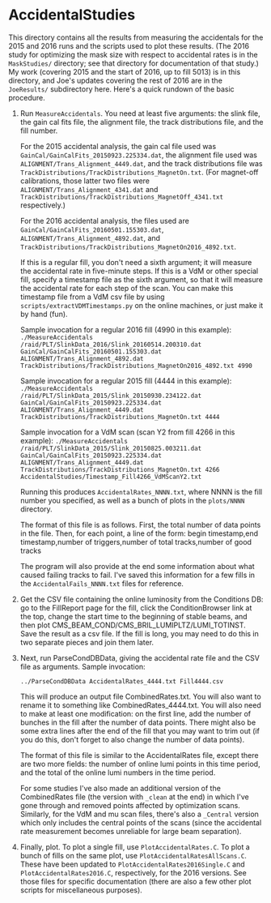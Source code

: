 # AccidentalStudies

This directory contains all the results from measuring the accidentals for the 2015 and 2016 runs and the scripts used to plot these results. (The 2016 study for optimizing the mask size with respect to accidental rates is in the `MaskStudies/` directory; see that directory for documentation of that study.) My work (covering 2015 and the start of 2016, up to fill 5013) is in this directory, and Joe's updates covering the rest of 2016 are in the `JoeResults/` subdirectory here. Here's a quick rundown of the basic procedure.

1) Run `MeasureAccidentals`. You need at least five arguments: the slink file, the gain cal fits file, the alignment file, the track distributions file, and the fill number.

   For the 2015 accidental analysis, the gain cal file used was `GainCal/GainCalFits_20150923.225334.dat`, the alignment file used was `ALIGNMENT/Trans_Alignment_4449.dat`, and the track distributions file was `TrackDistributions/TrackDistributions_MagnetOn.txt`. (For magnet-off calibrations, those latter two files were `ALIGNMENT/Trans_Alignment_4341.dat` and `TrackDistributions/TrackDistributions_MagnetOff_4341.txt` respectively.)

   For the 2016 accidental analysis, the files used are `GainCal/GainCalFits_20160501.155303.dat`, `ALIGNMENT/Trans_Alignment_4892.dat`, and `TrackDistributions/TrackDistributions_MagnetOn2016_4892.txt`.

   If this is a regular fill, you don't need a sixth argument; it will measure the accidental rate in five-minute steps. If this is a VdM or other special fill, specify a timestamp file as the sixth argument, so that it will measure the accidental rate for each step of the scan. You can make this timestamp file from a VdM csv file by using `scripts/extractVDMTimestamps.py` on the online machines, or just make it by hand (fun).

   Sample invocation for a regular 2016 fill (4990 in this example):
   `./MeasureAccidentals /raid/PLT/SlinkData_2016/Slink_20160514.200310.dat GainCal/GainCalFits_20160501.155303.dat ALIGNMENT/Trans_Alignment_4892.dat TrackDistributions/TrackDistributions_MagnetOn2016_4892.txt 4990`

   Sample invocation for a regular 2015 fill (4444 in this example):
   `./MeasureAccidentals /raid/PLT/SlinkData_2015/Slink_20150930.234122.dat GainCal/GainCalFits_20150923.225334.dat ALIGNMENT/Trans_Alignment_4449.dat TrackDistributions/TrackDistributions_MagnetOn.txt 4444`

   Sample invocation for a VdM scan (scan Y2 from fill 4266 in this example):
   `./MeasureAccidentals /raid/PLT/SlinkData_2015/Slink_20150825.003211.dat GainCal/GainCalFits_20150923.225334.dat ALIGNMENT/Trans_Alignment_4449.dat TrackDistributions/TrackDistributions_MagnetOn.txt 4266 AccidentalStudies/Timestamp_Fill4266_VdMScanY2.txt`

   Running this produces `AccidentalRates_NNNN.txt`, where NNNN is the fill number you specified, as well as a bunch of plots in the `plots/NNNN` directory.

   The format of this file is as follows. First, the total number of data points in the file. Then, for each point, a line of the form:
   begin timestamp,end timestamp,number of triggers,number of total tracks,number of good tracks

   The program will also provide at the end some information about what caused failing tracks to fail. I've saved this information for a few fills in the `AccidentalFails_NNNN.txt` files for reference.

2) Get the CSV file containing the online luminosity from the Conditions DB: go to the FillReport page for the fill, click the ConditionBrowser link at the top, change the start time to the beginning of stable beams, and then plot CMS_BEAM_COND/CMS_BRIL_LUMIPLTZ/LUMI_TOTINST. Save the result as a csv file. If the fill is long, you may need to do this in two separate pieces and join them later.

3) Next, run ParseCondDBData, giving the accidental rate file and the CSV file as arguments. Sample invocation:

   `../ParseCondDBData AccidentalRates_4444.txt Fill4444.csv`

   This will produce an output file CombinedRates.txt. You will also want to rename it to something like CombinedRates_4444.txt. You will also need to make at least one modification: on the first line, add the number of bunches in the fill after the number of data points. There might also be some extra lines after the end of the fill that you may want to trim out (if you do this, don't forget to also change the number of data points).

   The format of this file is similar to the AccidentalRates file, except there are two more fields: the number of online lumi points in this time period, and the total of the online lumi numbers in the time period.

   For some studies I've also made an additional version of the CombinedRates file (the version with `_clean` at the end) in which I've gone through and removed points affected by optimization scans. Similarly, for the VdM and mu scan files, there's also a `_Central` version which only includes the central points of the scans (since the accidental rate measurement becomes unreliable for large beam separation).

4) Finally, plot. To plot a single fill, use `PlotAccidentalRates.C`. To plot a bunch of fills on the same plot, use `PlotAccidentalRatesAllScans.C`. These have been updated to `PlotAccidentalRates2016Single.C` and `PlotAccidentalRates2016.C`, respectively, for the 2016 versions. See those files for specific documentation (there are also a few other plot scripts for miscellaneous purposes).
